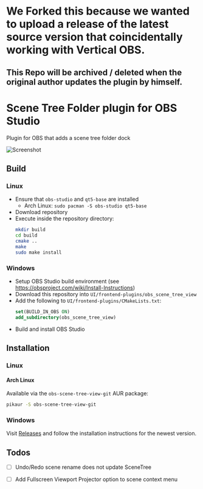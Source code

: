 # We Forked this because we wanted to upload a release of the latest source version that coincidentally working with Vertical OBS.
## This Repo will be archived / deleted when the original author updates the plugin by himself.
  
  
  
# Scene Tree Folder plugin for OBS Studio

Plugin for OBS that adds a scene tree folder dock

![Screenshot](images/obs_scene_tree_view_example.png)

## Build

### Linux

- Ensure that `obs-studio` and `qt5-base` are installed
  - Arch Linux: `sudo pacman -S obs-studio qt5-base`
- Download repository
- Execute inside the repository directory: 
  ```bash
  mkdir build
  cd build
  cmake ..
  make
  sudo make install
  ```

### Windows

- Setup OBS Studio build environment (see https://obsproject.com/wiki/Install-Instructions)
- Download this repository into `UI/frontend-plugins/obs_scene_tree_view`
- Add the following to `UI/frontend-plugins/CMakeLists.txt`:
  ```cmake
  set(BUILD_IN_OBS ON)
  add_subdirectory(obs_scene_tree_view)
  ```
- Build and install OBS Studio


## Installation

### Linux

#### Arch Linux

Available via the `obs-scene-tree-view-git` AUR package:

```bash
pikaur -S obs-scene-tree-view-git
```

### Windows

Visit [Releases](https://github.com/DigitOtter/obs_scene_tree_view/releases) and follow the installation instructions for the newest version.

## Todos

- [ ] Undo/Redo scene rename does not update SceneTree
- [ ] Add Fullscreen Viewport Projector option to scene context menu

